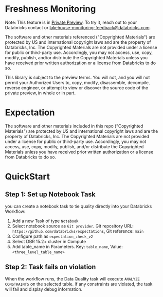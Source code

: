 # Freshness Monitoring
Note: This feature is in [Private Preview](https://docs.databricks.com/en/release-notes/release-types.html). To try it, reach out to your Databricks contact or lakehouse-monitoring-feedback@databricks.com.

The software and other materials referenced ("Copyrighted Materials") are protected by US and international copyright laws and are the property of Databricks, Inc. The Copyrighted Materials are not provided under a license for public or third-party use. Accordingly, you may not access, use, copy, modify, publish, and/or distribute the Copyrighted Materials unless you have received prior written authorization or a license from Databricks to do so.

This library is subject to the preview terms. You will not, and you will not permit your Authorized Users to, copy, modify, disassemble, decompile, reverse engineer, or attempt to view or discover the source code of the private preview, in whole or in part.

# Expectation 

The software and other materials included in this repo ("Copyrighted Materials") are protected by US and international copyright laws and are the property of Databricks, Inc. The Copyrighted Materials are not provided under a license for public or third-party use. Accordingly, you may not access, use, copy, modify, publish, and/or distribute the Copyrighted Materials unless you have received prior written authorization or a license from Databricks to do so.

# QuickStart
## Step 1: Set up Notebook Task
you can  create a notebook task to tie quality directly into your Databricks Workflow:
1. Add a new Task of type `Notebook`
2. Select notebook source as `Git provider`. Git repository URL: `https://github.com/databricks/expectations`, Git reference: `main`
3. Configure path as `expectation_check_v2`
4. Select DBR 15.2+ cluster in Compute
5. Add table_name in Parameters. Key: `table_name`, Value: `<three_level_table_name>`

## Step 2: Task fails on violation
When the workflow runs, the Data Quality task will execute `ANALYZE CONSTRAINTS` on the selected table. If any constraints are violated, the task will fail and display debug information.
